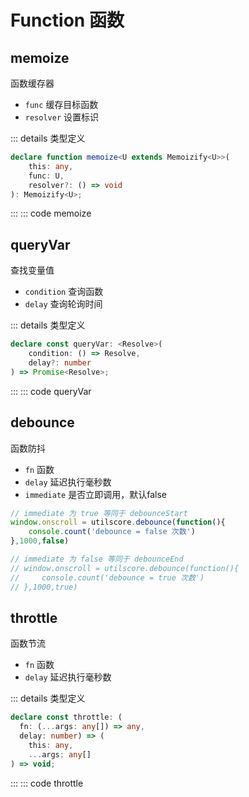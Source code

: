 # Function 函数

## memoize
函数缓存器

* `func` 缓存目标函数
* `resolver` 设置标识

::: details 类型定义
``` ts
declare function memoize<U extends Memoizify<U>>(
    this: any, 
    func: U, 
    resolver?: () => void
): Memoizify<U>;

```
:::
::: code memoize

## queryVar
查找变量值

* `condition` 查询函数
* `delay` 查询轮询时间

::: details 类型定义
```ts
declare const queryVar: <Resolve>(
    condition: () => Resolve, 
    delay?: number
) => Promise<Resolve>;

```
:::
::: code queryVar

## debounce
函数防抖

* `fn` 函数
* `delay` 延迟执行毫秒数
* `immediate` 是否立即调用，默认false

```javascript
// immediate 为 true 等同于 debounceStart
window.onscroll = utilscore.debounce(function(){
    console.count('debounce = false 次数') 
},1000,false)

// immediate 为 false 等同于 debounceEnd
// window.onscroll = utilscore.debounce(function(){
//     console.count('debounce = true 次数') 
// },1000,true)
```

## throttle 
函数节流

* `fn` 函数
* `delay` 延迟执行毫秒数

::: details 类型定义
```ts
declare const throttle: (
  fn: (...args: any[]) => any, 
  delay: number) => (
    this: any, 
    ...args: any[]
) => void;
```
:::
::: code throttle